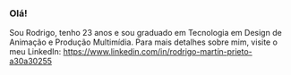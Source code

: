 ### Olá!
Sou Rodrigo, tenho 23 anos e sou graduado em Tecnologia em Design de Animação e Produção Multimídia.
Para mais detalhes sobre mim, visite o meu LinkedIn: 
https://www.linkedin.com/in/rodrigo-martín-prieto-a30a30255
